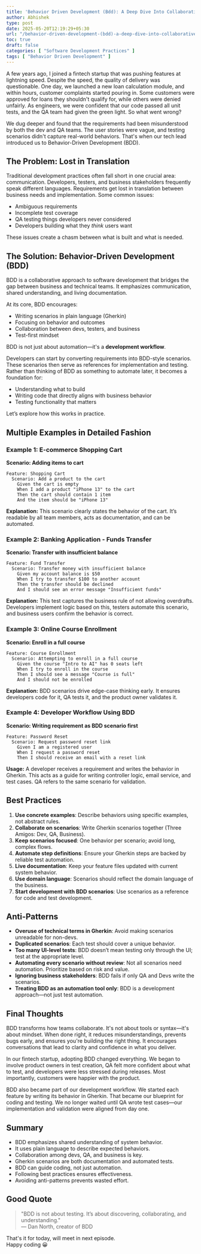 ```yaml
---
title: 'Behavior Driven Development (Bdd): A Deep Dive Into Collaborative Software Design'
author: Abhishek
type: post
date: 2025-05-20T12:19:29+05:30
url: "/behavior-driven-development-(bdd)-a-deep-dive-into-collaborative-software-design/"
toc: true
draft: false
categories: [ "Software Development Practices" ]
tags: [ "Behavior Driven Development" ]
---
```


A few years ago, I joined a fintech startup that was pushing features at lightning speed. Despite the speed, the quality
of delivery was questionable. One day, we launched a new loan calculation module, and within hours, customer complaints
started pouring in. Some customers were approved for loans they shouldn't qualify for, while others were denied
unfairly. As engineers, we were confident that our code passed all unit tests, and the QA team had given the green
light. So what went wrong?

We dug deeper and found that the requirements had been misunderstood by both the dev and QA teams. The user stories were
vague, and testing scenarios didn't capture real-world behaviors. That's when our tech lead introduced us to
Behavior-Driven Development (BDD).

## The Problem: Lost in Translation

Traditional development practices often fall short in one crucial area: communication. Developers, testers, and business
stakeholders frequently speak different languages. Requirements get lost in translation between business needs and
implementation. Some common issues:

* Ambiguous requirements
* Incomplete test coverage
* QA testing things developers never considered
* Developers building what they *think* users want

These issues create a chasm between what is built and what is needed.

## The Solution: Behavior-Driven Development (BDD)

BDD is a collaborative approach to software development that bridges the gap between business and technical teams. It
emphasizes communication, shared understanding, and living documentation.

At its core, BDD encourages:

* Writing scenarios in plain language (Gherkin)
* Focusing on behavior and outcomes
* Collaboration between devs, testers, and business
* Test-first mindset

BDD is not just about automation—it's a **development workflow**.

Developers can start by converting requirements into BDD-style scenarios. These scenarios then serve as references for
implementation and testing. Rather than thinking of BDD as something to automate later, it becomes a foundation for:

* Understanding what to build
* Writing code that directly aligns with business behavior
* Testing functionality that matters

Let’s explore how this works in practice.

## Multiple Examples in Detailed Fashion

### Example 1: E-commerce Shopping Cart

**Scenario: Adding items to cart**

```gherkin
Feature: Shopping Cart
  Scenario: Add a product to the cart
    Given the cart is empty
    When I add a product "iPhone 13" to the cart
    Then the cart should contain 1 item
    And the item should be "iPhone 13"
```

**Explanation:**
This scenario clearly states the behavior of the cart. It’s readable by all team members, acts as documentation, and can
be automated.

### Example 2: Banking Application - Funds Transfer

**Scenario: Transfer with insufficient balance**

```gherkin
Feature: Fund Transfer
  Scenario: Transfer money with insufficient balance
    Given my account balance is $50
    When I try to transfer $100 to another account
    Then the transfer should be declined
    And I should see an error message "Insufficient funds"
```

**Explanation:**
This test captures the business rule of not allowing overdrafts. Developers implement logic based on this, testers
automate this scenario, and business users confirm the behavior is correct.

### Example 3: Online Course Enrollment

**Scenario: Enroll in a full course**

```gherkin
Feature: Course Enrollment
  Scenario: Attempting to enroll in a full course
    Given the course "Intro to AI" has 0 seats left
    When I try to enroll in the course
    Then I should see a message "Course is full"
    And I should not be enrolled
```

**Explanation:**
BDD scenarios drive edge-case thinking early. It ensures developers code for it, QA tests it, and the product owner
validates it.

### Example 4: Developer Workflow Using BDD

**Scenario: Writing requirement as BDD scenario first**

```gherkin
Feature: Password Reset
  Scenario: Request password reset link
    Given I am a registered user
    When I request a password reset
    Then I should receive an email with a reset link
```

**Usage:**
A developer receives a requirement and writes the behavior in Gherkin. This acts as a guide for writing controller
logic, email service, and test cases. QA refers to the same scenario for validation.

## Best Practices

1. **Use concrete examples**: Describe behaviors using specific examples, not abstract rules.
2. **Collaborate on scenarios**: Write Gherkin scenarios together (Three Amigos: Dev, QA, Business).
3. **Keep scenarios focused**: One behavior per scenario; avoid long, complex flows.
4. **Automate step definitions**: Ensure your Gherkin steps are backed by reliable test automation.
5. **Live documentation**: Keep your feature files updated with current system behavior.
6. **Use domain language**: Scenarios should reflect the domain language of the business.
7. **Start development with BDD scenarios**: Use scenarios as a reference for code and test development.

## Anti-Patterns

* **Overuse of technical terms in Gherkin**: Avoid making scenarios unreadable for non-devs.
* **Duplicated scenarios**: Each test should cover a unique behavior.
* **Too many UI-level tests**: BDD doesn’t mean testing only through the UI; test at the appropriate level.
* **Automating every scenario without review**: Not all scenarios need automation. Prioritize based on risk and value.
* **Ignoring business stakeholders**: BDD fails if only QA and Devs write the scenarios.
* **Treating BDD as an automation tool only**: BDD is a development approach—not just test automation.

## Final Thoughts

BDD transforms how teams collaborate. It's not about tools or syntax—it's about mindset. When done right, it reduces
misunderstandings, prevents bugs early, and ensures you're building the right thing. It encourages conversations that
lead to clarity and confidence in what you deliver.

In our fintech startup, adopting BDD changed everything. We began to involve product owners in test creation, QA felt
more confident about what to test, and developers were less stressed during releases. Most importantly, customers were
happier with the product.

BDD also became part of our development workflow. We started each feature by writing its behavior in Gherkin. That
became our blueprint for coding and testing. We no longer waited until QA wrote test cases—our implementation and
validation were aligned from day one.

## Summary

* BDD emphasizes shared understanding of system behavior.
* It uses plain language to describe expected behaviors.
* Collaboration among devs, QA, and business is key.
* Gherkin scenarios are both documentation and automated tests.
* BDD can guide coding, not just automation.
* Following best practices ensures effectiveness.
* Avoiding anti-patterns prevents wasted effort.

## Good Quote

> "BDD is not about testing. It’s about discovering, collaborating, and understanding."  
> — Dan North, creator of BDD

That's it for today, will meet in next episode.  
Happy coding :grinning: